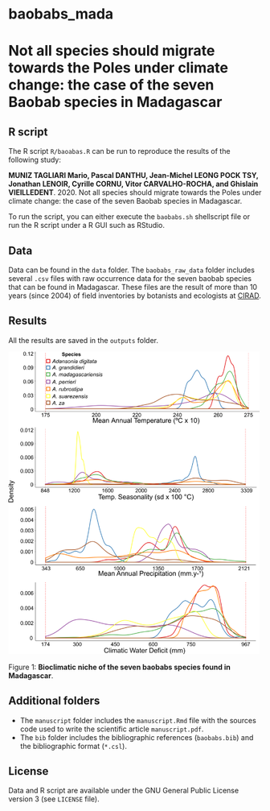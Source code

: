 # baobabs_mada

# Not all species should migrate towards the Poles under climate change: the case of the seven Baobab species in Madagascar

## R script

The R script `R/baoabas.R` can be run to reproduce the results of the following study:

**MUNIZ TAGLIARI Mario, Pascal DANTHU, Jean-Michel LEONG POCK TSY, Jonathan LENOIR, Cyrille CORNU, Vitor CARVALHO-ROCHA, and Ghislain VIEILLEDENT**. 2020. Not all species should migrate towards the Poles under climate change: the case of the seven Baobab species in Madagascar.

To run the script, you can either execute the `baobabs.sh` shellscript file or run the R script under a R GUI such as RStudio.

## Data

Data can be found in the `data` folder. The `baobabs_raw_data` folder includes several `.csv` files with raw occurrence data for the seven baobab species that can be found in Madagascar. These files are the result of more than 10 years (since 2004) of field inventories by botanists and ecologists at [CIRAD](https://www.cirad.fr).

## Results

All the results are saved in the `outputs` folder.

<img alt="Bioclimatic niche" src="outputs/bioclimatic_niche_final_dezembro_docs.png" width="500">

Figure 1: **Bioclimatic niche of the seven baobabs species found in Madagascar**.

## Additional folders

- The `manuscript` folder includes the `manuscript.Rmd` file with the sources code used to write the scientific article `manuscript.pdf`.
- The `bib` folder includes the bibliographic references (`baobabs.bib`) and the bibliographic format (`*.csl`).

## License

Data and R script are available under the GNU General Public License version 3 (see `LICENSE` file).
